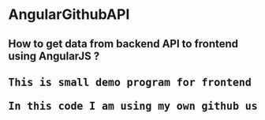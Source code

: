 # AngularGithubAPI

<h2>How to get data from backend API to frontend using AngularJS ?<h2>

<pre>
This is small demo program for frontend developers , how to get data from github API.<br>
In this code I am using my own github user account API. you can use your github user account(check 19th line in script.js)
</pre>

